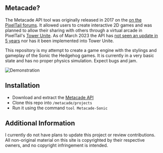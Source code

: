 ## Metacade?
The Metacade API tool was originally released in 2017 on the [on the PixelTail forums](https://forums.pixeltailgames.com/t/arcade-tool-for-people-who-want-to-mess-with-it/23715/). It allowed users to create interactive 2D games and was planned to allow their sharing with others through a virtual arcade in PixelTail's [Tower Unite](https://store.steampowered.com/app/394690/Tower_Unite/). As of March 2023 the API has [not seen an update in 5 years](https://github.com/ZakBlystone/metacade/commits/master) nor has it been implemented into Tower Unite.

This repository is my attempt to create a game engine with the stylings and gameplay of the Sonic the Hedgehog games. It is currently in a very basic state and has no proper physics simulation. Expect bugs and jam.

![Demonstration](https://b.cgas.io/a9qS.png)

## Installation
* Download and extract the [Metacade API](https://forums.pixeltailgames.com/t/arcade-tool-for-people-who-want-to-mess-with-it/23715/)
* Clone this repo into `/metacade/projects`
* Run it using the command `tool Metacade-Sonic`

## Additional Information
I currently do not have plans to update this project or review contributions. All non-original material on this site is copyrighted by their respective owners, and no copyright infringement is intended.
